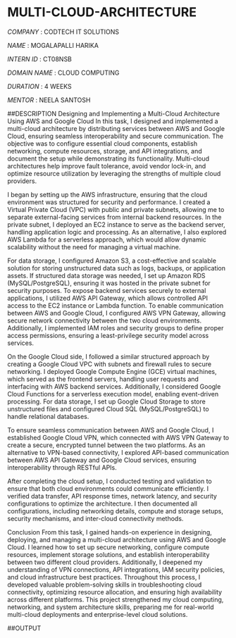 # MULTI-CLOUD-ARCHITECTURE

*COMPANY* : CODTECH IT SOLUTIONS

*NAME* : MOGALAPALLI HARIKA

*INTERN ID* : CT08NSB

*DOMAIN NAME* : CLOUD COMPUTING

*DURATION* : 4 WEEKS

*MENTOR* : NEELA SANTOSH

##DESCRIPTION
Designing and Implementing a Multi-Cloud Architecture Using AWS and Google Cloud
In this task, I designed and implemented a multi-cloud architecture by distributing services between AWS and Google Cloud, ensuring seamless interoperability and secure communication. The objective was to configure essential cloud components, establish networking, compute resources, storage, and API integrations, and document the setup while demonstrating its functionality. Multi-cloud architectures help improve fault tolerance, avoid vendor lock-in, and optimize resource utilization by leveraging the strengths of multiple cloud providers.

I began by setting up the AWS infrastructure, ensuring that the cloud environment was structured for security and performance. I created a Virtual Private Cloud (VPC) with public and private subnets, allowing me to separate external-facing services from internal backend resources. In the private subnet, I deployed an EC2 instance to serve as the backend server, handling application logic and processing. As an alternative, I also explored AWS Lambda for a serverless approach, which would allow dynamic scalability without the need for managing a virtual machine.

For data storage, I configured Amazon S3, a cost-effective and scalable solution for storing unstructured data such as logs, backups, or application assets. If structured data storage was needed, I set up Amazon RDS (MySQL/PostgreSQL), ensuring it was hosted in the private subnet for security purposes. To expose backend services securely to external applications, I utilized AWS API Gateway, which allows controlled API access to the EC2 instance or Lambda function. To enable communication between AWS and Google Cloud, I configured AWS VPN Gateway, allowing secure network connectivity between the two cloud environments. Additionally, I implemented IAM roles and security groups to define proper access permissions, ensuring a least-privilege security model across services.

On the Google Cloud side, I followed a similar structured approach by creating a Google Cloud VPC with subnets and firewall rules to secure networking. I deployed Google Compute Engine (GCE) virtual machines, which served as the frontend servers, handling user requests and interfacing with AWS backend services. Additionally, I considered Google Cloud Functions for a serverless execution model, enabling event-driven processing. For data storage, I set up Google Cloud Storage to store unstructured files and configured Cloud SQL (MySQL/PostgreSQL) to handle relational databases.

To ensure seamless communication between AWS and Google Cloud, I established Google Cloud VPN, which connected with AWS VPN Gateway to create a secure, encrypted tunnel between the two platforms. As an alternative to VPN-based connectivity, I explored API-based communication between AWS API Gateway and Google Cloud services, ensuring interoperability through RESTful APIs.

After completing the cloud setup, I conducted testing and validation to ensure that both cloud environments could communicate efficiently. I verified data transfer, API response times, network latency, and security configurations to optimize the architecture. I then documented all configurations, including networking details, compute and storage setups, security mechanisms, and inter-cloud connectivity methods.

Conclusion
From this task, I gained hands-on experience in designing, deploying, and managing a multi-cloud architecture using AWS and Google Cloud. I learned how to set up secure networking, configure compute resources, implement storage solutions, and establish interoperability between two different cloud providers. Additionally, I deepened my understanding of VPN connections, API integrations, IAM security policies, and cloud infrastructure best practices. Throughout this process, I developed valuable problem-solving skills in troubleshooting cloud connectivity, optimizing resource allocation, and ensuring high availability across different platforms. This project strengthened my cloud computing, networking, and system architecture skills, preparing me for real-world multi-cloud deployments and enterprise-level cloud solutions.

##OUTPUT

